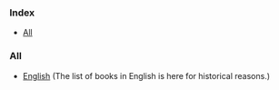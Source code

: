 ### Index

* [All](#all)


### All

* [English](/books/free-programming-books.md) (The list of books in English is here for historical reasons.)
